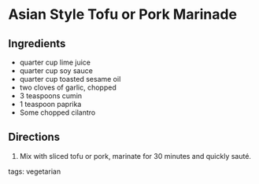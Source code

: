 Asian Style Tofu or Pork Marinade
=================================

## Ingredients

* quarter cup lime juice
* quarter cup soy sauce
* quarter cup toasted sesame oil
* two cloves of garlic, chopped
* 3 teaspoons cumin
* 1 teaspoon paprika
* Some chopped cilantro

## Directions

1. Mix with sliced tofu or pork, marinate for 30 minutes and quickly sauté.

tags: vegetarian
